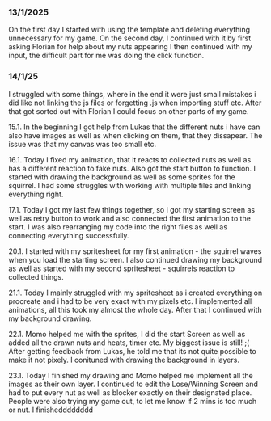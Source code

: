 ### 13/1/2025
On the first day I started with using the template and deleting everything unnecessary for my game. On the second day, I continued with it by first asking Florian for help about my nuts appearing
I then continued with my input, the difficult part for me was doing the click function.

### 14/1/25
I struggled with some things, where in the end it were just small mistakes i did like not linking the js files or forgetting .js when importing
stuff etc. After that got sorted out with Florian I could focus on other parts of my game.

15.1. In the beginning I got help from Lukas that the different nuts i have can also have images as well as 
when clicking on them, that they dissapear. The issue was that my canvas was too small etc.

16.1. Today I fixed my animation, that it reacts to collected nuts as well as has a different reaction to fake nuts. Also got the start button to function.
I started with drawing the background as well as some sprites for the squirrel. I had some struggles with working with multiple files and linking everything right.

17.1. Today I got my last few things together, so i got my starting screen as well as retry button to work and also connected the first animation to the start.
I was also rearranging my code into the right files as well as connecting everything successfully.

20.1. I started with my spritesheet for my first animation - the squirrel waves when you load the starting screen. I also continued drawing my
background as well as started with my second spritesheet - squirrels reaction to collected things.

21.1. Today I mainly struggled with my spritesheet as i created everything on procreate and i had to be very
exact with my pixels etc. I implemented all animations, all this took my almost the whole day. After that I continued 
with my background drawing.

22.1. Momo helped me with the sprites, I did the start Screen as well as added all the drawn nuts and heats, timer etc. My biggest
issue is still! ;( After getting feedback from Lukas, he told me that its not quite possible to make it not pixely. I conituned with
drawing the background in layers.

23.1. Today I finished my drawing and Momo helped me implement all the images as their own layer. I continued to edit the Lose/Winning
Screen and had to put every nut as well as blocker exactly on their designated place. People were also trying my game out, to let me know
if 2 mins is too much or nut. I finishedddddddd

